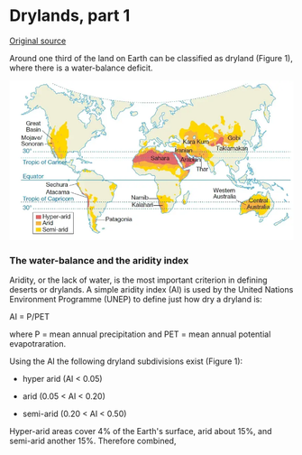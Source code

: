 # Drylands, part 1

[Original source](https://dredfern.substack.com/p/drylands)

Around one third of the land on Earth can be classified as dryland (Figure 1), where there is a water-balance deficit.

![image](.pix/location_of_deserts.webp)

### The water-balance and the aridity index

Aridity, or the lack of water, is the most important criterion in defining deserts or drylands. A simple aridity index (AI) is used by the United Nations Environment Programme (UNEP) to define just how dry a dryland is:

AI = P/PET

where P = mean annual precipitation and PET = mean annual potential evapotraration.

Using the AI the following dryland subdivisions exist (Figure 1):

- hyper arid (AI < 0.05)

- arid (0.05 < AI < 0.20)

- semi-arid (0.20 < AI < 0.50)

Hyper-arid areas cover 4% of the Earth's surface, arid about 15%, and semi-arid another 15%. Therefore combined,
